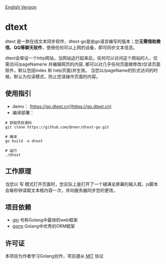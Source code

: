 [English Version](https://github.com/Qnner/dtext-go/blob/master/README-en.md)

# dtext
dtext 是一款在线文本同步软件，dtext-go是由go语言编写的版本；您**无需借助微信、QQ等聊天软件**，使用任何可以上网的设备，即可同步文本信息。

dtext会架设一个http网站，当网站运行起来后，任何可以访问这个网站的人，仅需访问/pageName/w 并编辑网页的内容,
都可以对几乎任何页面做修改(仅读页面除外，默认包括index 和 help页面)并生效。
当您以/pageName的形式访问的时候，默认为仅读模式，防止您误操作页面的内容。

## 使用指引
- demo： [https://go.dtext.cn](https://go.dtext.cn)
- 编译部署：
```shell
# 获取项目源码
git clone https://github.com/Qnner/dtext-go.git

# 编译
go build -o dtext

# 运行
./dtext
```



## 工作原理
当您以 写 模式打开页面时，您实际上是打开了一个铺满全屏幕的输入框，js脚本会每秒钟读取文本框内容一次，并向服务器同步您的更改。

## 项目依赖
- [gin](https://github.com/gin-gonic) 号称Golang中最快的web框架
- [gorm](https://github.com/go-gorm/gorm) Golang中优秀的ORM框架

## 许可证
本项目为作者学习Golang创作，项目遵从 [MIT](https://github.com/Qnner/dtext-go/blob/master/LICENSE) 协议